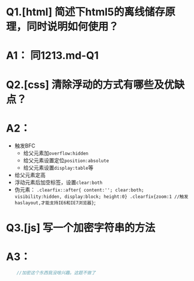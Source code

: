 # Q1.[html] 简述下html5的离线储存原理，同时说明如何使用？
# A1： 同1213.md-Q1

# Q2.[css] 清除浮动的方式有哪些及优缺点？
# A2：
* 触发BFC
    * 给父元素加`overflow:hidden`
    * 给父元素设置定位`position:absolute`
    * 给父元素设置`display:table`等
* 给父元素定高
* 浮动元素后加空标签，设置`clear:both`
* 伪元素：
`.clearfix::after{ content:''; clear:both; visibility:hidden, display:block; height:0} .clearfix{zoom:1 //触发haslayout,才能支持IE6和IE7浏览器}`;

# Q3.[js] 写一个加密字符串的方法
# A3：
``` javascript
    //加密这个东西我没啥兴趣。这题不做了
```

